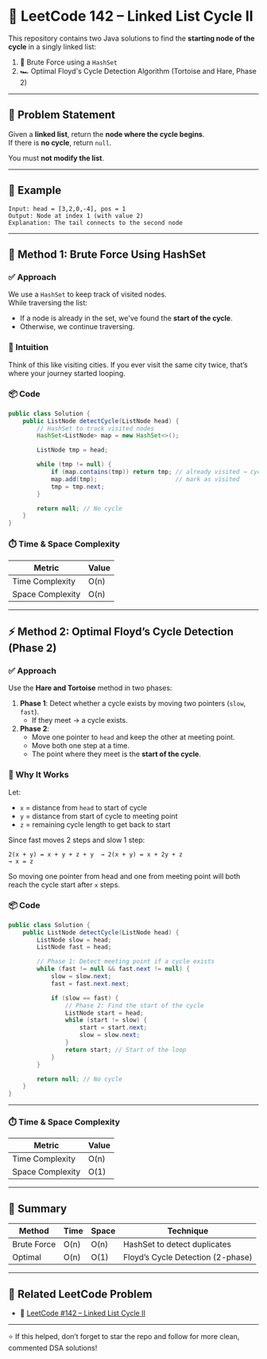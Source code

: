 # 🔁 LeetCode 142 – Linked List Cycle II

This repository contains two Java solutions to find the **starting node of the cycle** in a singly linked list:

1. 🐢 Brute Force using a `HashSet`
2. 🏎️ Optimal Floyd's Cycle Detection Algorithm (Tortoise and Hare, Phase 2)

---

## 📘 Problem Statement

Given a **linked list**, return the **node where the cycle begins**.  
If there is **no cycle**, return `null`.

You must **not modify the list**.

---

## 🧪 Example

```
Input: head = [3,2,0,-4], pos = 1  
Output: Node at index 1 (with value 2)
Explanation: The tail connects to the second node
```

---

## 🚨 Method 1: Brute Force Using HashSet

### ✅ Approach

We use a `HashSet` to keep track of visited nodes.  
While traversing the list:
- If a node is already in the set, we've found the **start of the cycle**.
- Otherwise, we continue traversing.

### 🧠 Intuition

Think of this like visiting cities. If you ever visit the same city twice, that’s where your journey started looping.

### 📦 Code

```java
public class Solution {
    public ListNode detectCycle(ListNode head) {
        // HashSet to track visited nodes
        HashSet<ListNode> map = new HashSet<>();

        ListNode tmp = head;

        while (tmp != null) {
            if (map.contains(tmp)) return tmp; // already visited → cycle starts here
            map.add(tmp);                      // mark as visited
            tmp = tmp.next;
        }

        return null; // No cycle
    }
}
```

### ⏱️ Time & Space Complexity

| Metric           | Value    |
|------------------|----------|
| Time Complexity  | O(n)     |
| Space Complexity | O(n)     |

---

## ⚡ Method 2: Optimal Floyd’s Cycle Detection (Phase 2)

### ✅ Approach

Use the **Hare and Tortoise** method in two phases:

1. **Phase 1**: Detect whether a cycle exists by moving two pointers (`slow`, `fast`).
   - If they meet → a cycle exists.
2. **Phase 2**: 
   - Move one pointer to `head` and keep the other at meeting point.
   - Move both one step at a time.
   - The point where they meet is the **start of the cycle**.

### 🧠 Why It Works

Let:
- `x` = distance from `head` to start of cycle
- `y` = distance from start of cycle to meeting point
- `z` = remaining cycle length to get back to start

Since fast moves 2 steps and slow 1 step:
```
2(x + y) = x + y + z + y  → 2(x + y) = x + 2y + z
→ x = z
```

So moving one pointer from head and one from meeting point will both reach the cycle start after `x` steps.

### 📦 Code

```java
public class Solution {
    public ListNode detectCycle(ListNode head) {
        ListNode slow = head;
        ListNode fast = head;

        // Phase 1: Detect meeting point if a cycle exists
        while (fast != null && fast.next != null) {
            slow = slow.next;
            fast = fast.next.next;

            if (slow == fast) {
                // Phase 2: Find the start of the cycle
                ListNode start = head;
                while (start != slow) {
                    start = start.next;
                    slow = slow.next;
                }
                return start; // Start of the loop
            }
        }

        return null; // No cycle
    }
}
```

---

### ⏱️ Time & Space Complexity

| Metric           | Value    |
|------------------|----------|
| Time Complexity  | O(n)     |
| Space Complexity | O(1)     |

---

## 🧮 Summary

| Method         | Time | Space | Technique                        |
|----------------|------|-------|----------------------------------|
| Brute Force    | O(n) | O(n)  | HashSet to detect duplicates     |
| Optimal        | O(n) | O(1)  | Floyd’s Cycle Detection (2-phase)|

---

## 📎 Related LeetCode Problem

- 🔗 [LeetCode #142 – Linked List Cycle II](https://leetcode.com/problems/linked-list-cycle-ii/)

---

⭐️ If this helped, don’t forget to star the repo and follow for more clean, commented DSA solutions!
